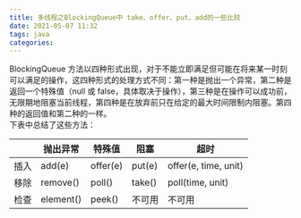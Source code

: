 ```yaml
---
title: 多线程之BlockingQueue中 take、offer、put、add的一些比较
date: 2021-05-07 11:32
tags: java
categories: 
---
```


<!--more-->

BlockingQueue 方法以四种形式出现，对于不能立即满足但可能在将来某一时刻可以满足的操作，这四种形式的处理方式不同：第一种是抛出一个异常，第二种是返回一个特殊值（null 或 false，具体取决于操作），第三种是在操作可以成功前，无限期地阻塞当前线程，第四种是在放弃前只在给定的最大时间限制内阻塞。第四种的返回值和第二种的一样。  
下表中总结了这些方法：

|  | 抛出异常 | 特殊值 | 阻塞 | 超时 |
| --- | --- | --- | --- | --- |
| 插入 | add\(e\) | offer\(e\) | put\(e\) | offer\(e, time, unit\) |
| 移除 | remove\(\) | poll\(\) | take\(\) | poll\(time, unit\) |
| 检查 | element\(\) | peek\(\) | 不可用 | 不可用 |